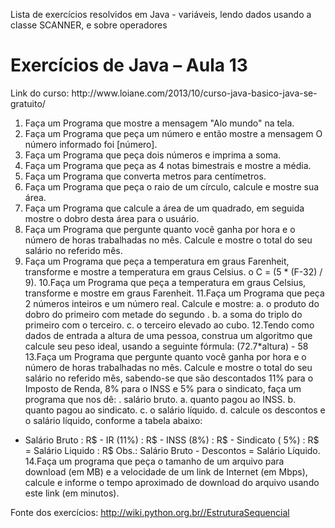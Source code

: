 Lista de exercícios resolvidos em Java - variáveis, lendo dados usando a classe SCANNER, e sobre operadores

<h1>Exercícios	 de	 Java	 –	 Aula	 13</h1>	  
Link do curso: http://www.loiane.com/2013/10/curso-java-basico-java-se-gratuito/ 

1. Faça um Programa que mostre a mensagem "Alo mundo" na tela.
2. Faça um Programa que peça um número e então mostre a mensagem O número informado foi [número].
3. Faça um Programa que peça dois números e imprima a soma.
4. Faça um Programa que peça as 4 notas bimestrais e mostre a média.
5. Faça um Programa que converta metros para centímetros.
6. Faça um Programa que peça o raio de um círculo, calcule e mostre sua área.
7. Faça um Programa que calcule a área de um quadrado, em seguida mostre o dobro desta área para o usuário. 
8. Faça um Programa que pergunte quanto você ganha por hora e o número de horas trabalhadas no mês. Calcule e mostre o total do seu salário no referido mês.
9. Faça um Programa que peça a temperatura em graus Farenheit, transforme e mostre a temperatura em graus Celsius. o C = (5 * (F-32) / 9).
10.Faça um Programa que peça a temperatura em graus Celsius, transforme e mostre em graus Farenheit.
11.Faça um Programa que peça 2 números inteiros e um número real. Calcule e mostre: a. o produto do dobro do primeiro com metade do segundo . b. a soma do triplo do primeiro com o terceiro. c. o terceiro elevado ao cubo.
12.Tendo como dados de entrada a altura de uma pessoa, construa um algoritmo que calcule seu peso ideal, usando a seguinte fórmula: (72.7*altura) - 58
13.Faça um Programa que pergunte quanto você ganha por hora e o número de horas trabalhadas no mês. Calcule e mostre o total do seu salário no referido mês, sabendo-se que são descontados 11% para o Imposto de Renda, 8% para o INSS e 5% para o sindicato, faça um programa que nos dê:
. salário bruto.
a. quanto pagou ao INSS.
b. quanto pagou ao sindicato.
c. o salário líquido.
d. calcule os descontos e o salário líquido, conforme a tabela abaixo:
+ Salário Bruto : R$ - IR (11%) : R$ - INSS (8%) : R$ - Sindicato ( 5%) : R$ = Salário Liquido : R$
  	  Obs.: Salário Bruto - Descontos = Salário Líquido.
14.Faça um programa que peça o tamanho de um arquivo para download (em MB) e a velocidade de um link de Internet (em Mbps), calcule e informe o tempo aproximado de download do arquivo usando este link (em minutos).

Fonte dos exercícios: http://wiki.python.org.br//EstruturaSequencial  
